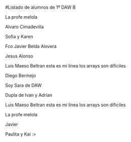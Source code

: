 #Listado de alumnos de 1º DAW B

La profe melola

Alvaro Cimadevilla

Sofia y Karen

Fco Javier Belda Alovera

Jesus Alonso

Luis Maeso Beltran esta es mi linea los arrays son dificiles

Diego Bermejo

Soy Sara de DAW

Dupla de Ivan y Adrian

Luis Maeso Beltran esta es mi linea los arrays son dificiles

La profe melola

Javier

Paulita y Kai :>

